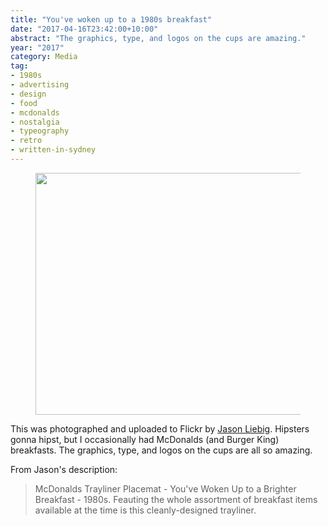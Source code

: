```yaml
---
title: "You've woken up to a 1980s breakfast"
date: "2017-04-16T23:42:00+10:00"
abstract: "The graphics, type, and logos on the cups are amazing."
year: "2017"
category: Media
tag:
- 1980s
- advertising
- design
- food
- mcdonalds
- nostalgia
- typeography
- retro
- written-in-sydney
---
```

<figure><p><img src="https://rubenerd.com/files/2017/80sbreakfast@1x.jpg" alt="" style="width:500px; height:387px" srcset="https://rubenerd.com/files/2017/80sbreakfast@1x.jpg 1x, https://rubenerd.com/files/2017/80sbreakfast@2x.jpg 2x" /></p></figure>

This was photographed and uploaded to Flickr by [Jason Liebig]. Hipsters gonna hipst, but I occasionally had McDonalds (and Burger King) breakfasts. The graphics, type, and logos on the cups are all so amazing.

From Jason's description:

> McDonalds Trayliner Placemat - You've Woken Up to a Brighter Breakfast - 1980s. Feauting the whole assortment of breakfast items available at the time is this cleanly-designed trayliner.

[Jason Liebig]: https://www.flickr.com/photos/jasonliebigstuff/2972502666

